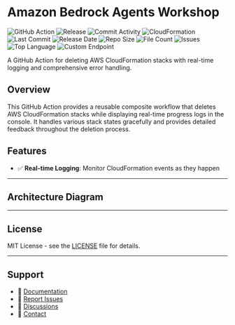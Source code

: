 # Amazon Bedrock Agents Workshop

![GitHub Action](https://img.shields.io/badge/GitHub-Action-blue?logo=github)&nbsp;![Release](https://github.com/subhamay-bhattacharyya/1708-bedrock-agent-cft/actions/workflows/release.yaml/badge.svg)&nbsp;![Commit Activity](https://img.shields.io/github/commit-activity/t/subhamay-bhattacharyya/1708-bedrock-agent-cft)&nbsp;![CloudFormation](https://img.shields.io/badge/AWS-CloudFormation-orange?logo=amazonaws)&nbsp;![Last Commit](https://img.shields.io/github/last-commit/subhamay-bhattacharyya/1708-bedrock-agent-cft)&nbsp;![Release Date](https://img.shields.io/github/release-date/subhamay-bhattacharyya/1708-bedrock-agent-cft)&nbsp;![Repo Size](https://img.shields.io/github/repo-size/subhamay-bhattacharyya/1708-bedrock-agent-cft)&nbsp;![File Count](https://img.shields.io/github/directory-file-count/subhamay-bhattacharyya/1708-bedrock-agent-cft)&nbsp;![Issues](https://img.shields.io/github/issues/subhamay-bhattacharyya/1708-bedrock-agent-cft)&nbsp;![Top Language](https://img.shields.io/github/languages/top/subhamay-bhattacharyya/1708-bedrock-agent-cft)&nbsp;![Custom Endpoint](https://img.shields.io/endpoint?url=https://gist.githubusercontent.com/bsubhamay/4cffca5f423c49806f49d32d05465693/raw/1708-bedrock-agent-cft.json?)


A GitHub Action for deleting AWS CloudFormation stacks with real-time logging and comprehensive error handling.

## Overview

This GitHub Action provides a reusable composite workflow that deletes AWS CloudFormation stacks while displaying real-time progress logs in the console. It handles various stack states gracefully and provides detailed feedback throughout the deletion process.

## Features

- ✅ **Real-time Logging**: Monitor CloudFormation events as they happen

---

## Architecture Diagram


---

## License

MIT License - see the [LICENSE](LICENSE) file for details.

---

## Support

- 📖 [Documentation](https://github.com/subhamay-bhattacharyya/1708-bedrock-agent-cft/wiki)
- 🐛 [Report Issues](https://github.com/subhamay-bhattacharyya/1708-bedrock-agent-cft/issues)
- 💬 [Discussions](https://github.com/subhamay-bhattacharyya/1708-bedrock-agent-cft/discussions)
- 📧 [Contact](mailto:support@subhamay.aws@gmail.com)